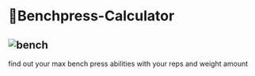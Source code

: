 # 💪Benchpress-Calculator
![bench](https://github.com/GeorgeStoic/Benchpress-Calculator/assets/121515528/41b4644b-9440-42f1-b58a-96c9194ef3d3)
--------------------------------------------------------------------------
find out your max bench press abilities with your reps and weight amount

